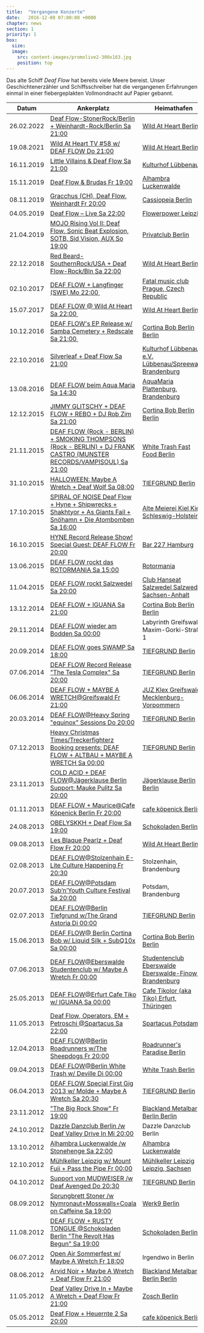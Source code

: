 ```yaml
---
title:  "Vergangene Konzerte"
date:   2016-12-08 07:00:00 +0000
chapter: news
section: 1
priority: 1
box:
  size:
  image:
    src: content-images/promolive2-300x163.jpg
    position: top
---
```


Das alte Schiff _Deaf Flow_ hat bereits viele Meere bereist. Unser Geschichten­erzähler und Schiffs­schreiber hat die vergangenen Erfahrungen einmal in einer fiebergeplakten Vollmondnacht auf Papier gebannt.

|**Datum**|**Ankerplatz**|**Heimathafen**|
|--- |--- |--- |
|26.02.2022|[Deaf Flow-StonerRock/Berlin + Weinhardt-Rock/Berlin Sa 21:00](https://www.facebook.com/events/254943373242365/)|[Wild At Heart Berlin](https://www.facebook.com/wildatheartberlin/)|
|19.08.2021|[Wild At Heart TV #58 w/ DEAF FLOW Do 21:00](https://www.facebook.com/events/765907710752747/)|[Wild At Heart Berlin](https://www.facebook.com/wildatheartberlin/)|
|16.11.2019|[Little Villains & Deaf Flow Sa 21:00](https://www.facebook.com/events/2410627302552660/)|[Kulturhof Lübbenau](https://www.facebook.com/kulturhof.luebbenau/)|
|15.11.2019|[Deaf Flow & Brudas Fr 19:00](https://www.facebook.com/events/559026191519894/)|[Alhambra Luckenwalde](https://www.facebook.com/musikundkultur/)|
|08.11.2019|[Gracchus (CH), Deaf Flow, Weinhardt Fr 20:00](https://www.facebook.com/events/246595576264020/)|[Cassiopeia Berlin](https://www.facebook.com/cassiopeiaclub/)|
|04.05.2019|[Deaf Flow – Live Sa 22:00](https://www.facebook.com/events/315505502436400/)|[Flowerpower Leipzig](https://www.facebook.com/Flowerpower.Leipzig/)|
|21.04.2019|[MOJO Rising Vol II: Deaf Flow, Sonic Beat Explosion, SOTB, Sid Vision, AUX So 19:00](https://www.facebook.com/events/411578702947647/)|[Privatclub Berlin](https://www.facebook.com/privatclub/)|
|22.12.2018|[Red Beard-SouthernRock/USA + Deaf Flow-Rock/Bln Sa 22:00](https://www.facebook.com/events/1676048565855902/)|[Wild At Heart Berlin](https://www.facebook.com/wildatheartberlin/)|
|02.10.2017|[DEAF FLOW + Langfinger (SWE) Mo 22:00 ](https://www.facebook.com/events/279316562473011/)|[Fatal music club Prague, Czech Republic](https://www.facebook.com/fatal.music.club/)|
|15.07.2017|[DEAF FLOW @ Wild At Heart Sa 22:00 ](https://www.facebook.com/events/1840293526220695/)|[Wild At Heart Berlin](https://www.facebook.com/wildatheartberlin/)|
|10.12.2016|[DEAF FLOW's EP Release w/ Samba Cemetery + Redscale Sa 21:00 ](https://www.facebook.com/events/1221993884487192/?acontext=%7B%22action_history%22%3A%22[%7B%5C%22surface%5C%22%3A%5C%22page%5C%22%2C%5C%22mechanism%5C%22%3A%5C%22main_list%5C%22%2C%5C%22extra_data%5C%22%3A%5C%22%7B%7D%5C%22%7D]%22%7D)|[Cortina Bob Berlin Berlin](https://www.facebook.com/CortinaBobBerlin/)|
|22.10.2016|[Silverleaf + Deaf Flow Sa 21:00](https://www.facebook.com/events/1034401943296493/?acontext=%7B%22action_history%22%3A%22[%7B%5C%22surface%5C%22%3A%5C%22page%5C%22%2C%5C%22mechanism%5C%22%3A%5C%22main_list%5C%22%2C%5C%22extra_data%5C%22%3A%5C%22%7B%7D%5C%22%7D]%22%7D)|[Kulturhof Lübbenau e.V. Lübbenau/Spreewald, Brandenburg](https://www.facebook.com/kulturhof.luebbenau/)|
|13.08.2016|[DEAF FLOW beim Aqua Maria Sa 14:30](https://www.facebook.com/events/1566361183656375/?acontext=%7B%22action_history%22%3A%22[%7B%5C%22surface%5C%22%3A%5C%22page%5C%22%2C%5C%22mechanism%5C%22%3A%5C%22main_list%5C%22%2C%5C%22extra_data%5C%22%3A%5C%22%7B%7D%5C%22%7D]%22%7D)|[AquaMaria Plattenburg, Brandenburg](https://www.facebook.com/aquamaria.festival/)|
|12.12.2015|[JIMMY GLITSCHY + DEAF FLOW + REBO + DJ Rob Zim Sa 21:00](https://www.facebook.com/events/628852717249600/?acontext=%7B%22action_history%22%3A%22[%7B%5C%22surface%5C%22%3A%5C%22page%5C%22%2C%5C%22mechanism%5C%22%3A%5C%22main_list%5C%22%2C%5C%22extra_data%5C%22%3A%5C%22%7B%7D%5C%22%7D]%22%7D)|[Cortina Bob Berlin Berlin](https://www.facebook.com/CortinaBobBerlin/)|
|21.11.2015|[DEAF FLOW (Rock - BERLIN) + SMOKING THOMPSONS (Rock - BERLIN) + DJ FRANK CASTRO (MUNSTER RECORDS/VAMPISOUL) Sa 21:00](https://www.facebook.com/events/385289788343412/?acontext=%7B%22action_history%22%3A%22[%7B%5C%22surface%5C%22%3A%5C%22page%5C%22%2C%5C%22mechanism%5C%22%3A%5C%22main_list%5C%22%2C%5C%22extra_data%5C%22%3A%5C%22%7B%7D%5C%22%7D]%22%7D)|[White Trаsh Fast Food Berlin](https://www.facebook.com/WhiteTrashFastFood/)|
|31.10.2015|[HALLOWEEN: Maybe A Wretch + Deaf Wolf Sa 08:00](https://www.facebook.com/events/569801159789130/?acontext=%7B%22action_history%22%3A%22[%7B%5C%22surface%5C%22%3A%5C%22page%5C%22%2C%5C%22mechanism%5C%22%3A%5C%22main_list%5C%22%2C%5C%22extra_data%5C%22%3A%5C%22%7B%7D%5C%22%7D]%22%7D)|[TIEFGRUND Berlin](https://www.facebook.com/TIEFGRUND/)|
|17.10.2015|[SPIRAL OF NOISE Deaf Flow + Hyne + Shipwrecks + Shakhtyor + As Giants Fail + Snöhamn + Die Atombomben Sa 16:00](https://www.facebook.com/events/428845057272594/?acontext=%7B%22action_history%22%3A%22[%7B%5C%22surface%5C%22%3A%5C%22page%5C%22%2C%5C%22mechanism%5C%22%3A%5C%22main_list%5C%22%2C%5C%22extra_data%5C%22%3A%5C%22%7B%7D%5C%22%7D]%22%7D)|[Alte Meierei Kiel Kiel, Schleswig-Holstein](https://www.facebook.com/altemeierei/)|
|16.10.2015|[HYNE Record Release Show! Special Guest: DEAF FLOW Fr 20:00](https://www.facebook.com/events/369857213213994/?acontext=%7B%22action_history%22%3A%22[%7B%5C%22surface%5C%22%3A%5C%22page%5C%22%2C%5C%22mechanism%5C%22%3A%5C%22main_list%5C%22%2C%5C%22extra_data%5C%22%3A%5C%22%7B%7D%5C%22%7D]%22%7D)|[Bar 227 Hamburg](https://www.facebook.com/Bar-227-94809557929/?rf=178974465568537)|
|13.06.2015|[DEAF FLOW rockt das ROTORMANIA Sa 15:00](https://www.facebook.com/events/1541202972796301/?acontext=%7B%22action_history%22%3A%22[%7B%5C%22surface%5C%22%3A%5C%22page%5C%22%2C%5C%22mechanism%5C%22%3A%5C%22main_list%5C%22%2C%5C%22extra_data%5C%22%3A%5C%22%7B%7D%5C%22%7D]%22%7D)|[Rotormania](http://zwanzig-zoll.de/rotormania/)|
|11.04.2015|[DEAF FLOW rockt Salzwedel Sa 20:00](https://www.facebook.com/events/725171820884524/?acontext=%7B%22action_history%22%3A%22[%7B%5C%22surface%5C%22%3A%5C%22page%5C%22%2C%5C%22mechanism%5C%22%3A%5C%22main_list%5C%22%2C%5C%22extra_data%5C%22%3A%5C%22%7B%7D%5C%22%7D]%22%7D)|[Club Hanseat Salzwedel Salzwedel, Sachsen-Anhalt](https://www.facebook.com/club.hanseat.salzwedel/)|
|13.12.2014|[DEAF FLOW + IGUANA Sa 21:00](https://www.facebook.com/events/271002873071843/?acontext=%7B%22action_history%22%3A%22[%7B%5C%22surface%5C%22%3A%5C%22page%5C%22%2C%5C%22mechanism%5C%22%3A%5C%22main_list%5C%22%2C%5C%22extra_data%5C%22%3A%5C%22%7B%7D%5C%22%7D]%22%7D)|[Cortina Bob Berlin Berlin](https://www.facebook.com/CortinaBobBerlin/)|
|29.11.2014|[DEAF FLOW wieder am Bodden Sa 00:00](https://www.facebook.com/events/599319480180641/?acontext=%7B%22action_history%22%3A%22[%7B%5C%22surface%5C%22%3A%5C%22page%5C%22%2C%5C%22mechanism%5C%22%3A%5C%22main_list%5C%22%2C%5C%22extra_data%5C%22%3A%5C%22%7B%7D%5C%22%7D]%22%7D)|Labyrinth Greifswald, Maxim-Gorki-Straße 1|
|20.09.2014|[DEAF FLOW goes SWAMP Sa 18:00](https://www.facebook.com/events/1559781880917540/?acontext=%7B%22action_history%22%3A%22[%7B%5C%22surface%5C%22%3A%5C%22page%5C%22%2C%5C%22mechanism%5C%22%3A%5C%22main_list%5C%22%2C%5C%22extra_data%5C%22%3A%5C%22%7B%7D%5C%22%7D]%22%7D)|[TIEFGRUND Berlin](https://www.facebook.com/TIEFGRUND/)|
|07.06.2014|[DEAF FLOW Record Release "The Tesla Complex" Sa 20:00](https://www.facebook.com/events/709518182403153/?acontext=%7B%22action_history%22%3A%22[%7B%5C%22surface%5C%22%3A%5C%22page%5C%22%2C%5C%22mechanism%5C%22%3A%5C%22main_list%5C%22%2C%5C%22extra_data%5C%22%3A%5C%22%7B%7D%5C%22%7D]%22%7D)|[TIEFGRUND Berlin](https://www.facebook.com/TIEFGRUND/)|
|06.06.2014|[DEAF FLOW + MAYBE A WRETCH@Greifswald Fr 21:00](https://www.facebook.com/events/1440611239520339/?acontext=%7B%22action_history%22%3A%22[%7B%5C%22surface%5C%22%3A%5C%22page%5C%22%2C%5C%22mechanism%5C%22%3A%5C%22main_list%5C%22%2C%5C%22extra_data%5C%22%3A%5C%22%7B%7D%5C%22%7D]%22%7D)|[JUZ Klex Greifswald, Mecklenburg-Vorpommern](https://www.facebook.com/pages/JUZ-Klex/165596656830594)|
|20.03.2014|[DEAF FLOW@Heavy Spring "equinox" Sessions Do 20:00](https://www.facebook.com/events/645986722135620/?acontext=%7B%22action_history%22%3A%22[%7B%5C%22surface%5C%22%3A%5C%22page%5C%22%2C%5C%22mechanism%5C%22%3A%5C%22main_list%5C%22%2C%5C%22extra_data%5C%22%3A%5C%22%7B%7D%5C%22%7D]%22%7D)|[TIEFGRUND Berlin](https://www.facebook.com/TIEFGRUND/)|
|07.12.2013|[Heavy Christmas Times/Treckerfighterz Booking presents: DEAF FLOW + ALTBAU + MAYBE A WRETCH Sa 00:00](https://www.facebook.com/events/316711741764687/?acontext=%7B%22action_history%22%3A%22[%7B%5C%22surface%5C%22%3A%5C%22page%5C%22%2C%5C%22mechanism%5C%22%3A%5C%22main_list%5C%22%2C%5C%22extra_data%5C%22%3A%5C%22%7B%7D%5C%22%7D]%22%7D)|[TIEFGRUND Berlin](https://www.facebook.com/TIEFGRUND/)|
|23.11.2013|[COLD ACID + DEAF FLOW@Jägerklause Berlin Support: Mauke Pulitz Sa 20:00](https://www.facebook.com/events/514688841947849/?acontext=%7B%22action_history%22%3A%22[%7B%5C%22surface%5C%22%3A%5C%22page%5C%22%2C%5C%22mechanism%5C%22%3A%5C%22main_list%5C%22%2C%5C%22extra_data%5C%22%3A%5C%22%7B%7D%5C%22%7D]%22%7D)|[Jägerklause Berlin Berlin](https://www.facebook.com/J%C3%A4gerklause-Berlin-122083534514445/)|
|01.11.2013|[DEAF FLOW + Maurice@Cafe Köpenick Berlin Fr 20:00](https://www.facebook.com/events/175949332601855/?acontext=%7B%22action_history%22%3A%22[%7B%5C%22surface%5C%22%3A%5C%22page%5C%22%2C%5C%22mechanism%5C%22%3A%5C%22main_list%5C%22%2C%5C%22extra_data%5C%22%3A%5C%22%7B%7D%5C%22%7D]%22%7D)|[cafe köpenick Berlin](https://www.facebook.com/cafekoepenick/)|
|24.08.2013|[OBELYSKKH + Deaf Flow Sa 19:00](https://www.facebook.com/events/179577305552129/?acontext=%7B%22action_history%22%3A%22[%7B%5C%22surface%5C%22%3A%5C%22page%5C%22%2C%5C%22mechanism%5C%22%3A%5C%22main_list%5C%22%2C%5C%22extra_data%5C%22%3A%5C%22%7B%7D%5C%22%7D]%22%7D)|[Schokoladen Berlin](https://www.facebook.com/schokoladen.bln/)|
|09.08.2013|[Les Blaque Pearlz + Deaf Flow Fr 20:00](https://www.facebook.com/events/352535658213334/?acontext=%7B%22action_history%22%3A%22[%7B%5C%22surface%5C%22%3A%5C%22page%5C%22%2C%5C%22mechanism%5C%22%3A%5C%22main_list%5C%22%2C%5C%22extra_data%5C%22%3A%5C%22%7B%7D%5C%22%7D]%22%7D)|[Wild At Heart Berlin](https://www.facebook.com/wildatheartberlin/)|
|02.08.2013|[DEAF FLOW@Stolzenhain E-Lite Culture Happening Fr 20:30](https://www.facebook.com/events/134286953422108/?acontext=%7B%22action_history%22%3A%22[%7B%5C%22surface%5C%22%3A%5C%22page%5C%22%2C%5C%22mechanism%5C%22%3A%5C%22main_list%5C%22%2C%5C%22extra_data%5C%22%3A%5C%22%7B%7D%5C%22%7D]%22%7D)|Stolzenhain, Brandenburg|
|20.07.2013|[DEAF FLOW@Potsdam Sub’n’Youth Culture Festival Sa 20:00](https://www.facebook.com/events/488204397894914/?acontext=%7B%22action_history%22%3A%22[%7B%5C%22surface%5C%22%3A%5C%22page%5C%22%2C%5C%22mechanism%5C%22%3A%5C%22main_list%5C%22%2C%5C%22extra_data%5C%22%3A%5C%22%7B%7D%5C%22%7D]%22%7D)|Potsdam, Brandenburg|
|02.07.2013|[DEAF FLOW@Berlin Tiefgrund w/The Grand Astoria Di 00:00](https://www.facebook.com/events/670562429626624/?acontext=%7B%22action_history%22%3A%22[%7B%5C%22surface%5C%22%3A%5C%22page%5C%22%2C%5C%22mechanism%5C%22%3A%5C%22main_list%5C%22%2C%5C%22extra_data%5C%22%3A%5C%22%7B%7D%5C%22%7D]%22%7D)|[TIEFGRUND Berlin](https://www.facebook.com/TIEFGRUND/)|
|15.06.2013|[DEAF FLOW@ Berlin Cortina Bob w/ Liquid Silk + SubQ10x Sa 00:00](https://www.facebook.com/events/384315274999320/?acontext=%7B%22action_history%22%3A%22[%7B%5C%22surface%5C%22%3A%5C%22page%5C%22%2C%5C%22mechanism%5C%22%3A%5C%22main_list%5C%22%2C%5C%22extra_data%5C%22%3A%5C%22%7B%7D%5C%22%7D]%22%7D)|[Cortina Bob Berlin Berlin](https://www.facebook.com/CortinaBobBerlin/)|
|07.06.2013|[DEAF FLOW@Eberswalde Studentenclub w/ Maybe A Wretch Fr 00:00](https://www.facebook.com/events/515081178522532/?acontext=%7B%22action_history%22%3A%22[%7B%5C%22surface%5C%22%3A%5C%22page%5C%22%2C%5C%22mechanism%5C%22%3A%5C%22main_list%5C%22%2C%5C%22extra_data%5C%22%3A%5C%22%7B%7D%5C%22%7D]%22%7D)|[Studentenclub Eberswalde Eberswalde-Finow, Brandenburg](https://www.facebook.com/studentenclub.ew/)|
|25.05.2013|[DEAF FLOW@Erfurt Cafe Tiko w/ IGUANA Sa 00:00](https://www.facebook.com/events/200426743415300/?acontext=%7B%22action_history%22%3A%22[%7B%5C%22surface%5C%22%3A%5C%22page%5C%22%2C%5C%22mechanism%5C%22%3A%5C%22main_list%5C%22%2C%5C%22extra_data%5C%22%3A%5C%22%7B%7D%5C%22%7D]%22%7D)|[Cafe Tikolor (aka Tiko) Erfurt, Thüringen](https://www.facebook.com/CafeTikolor/)|
|11.05.2013|[Deaf Flow, Operators, EM + Petroschi @Spartacus Sa 22:00](https://www.facebook.com/events/419555464797797/?acontext=%7B%22action_history%22%3A%22[%7B%5C%22surface%5C%22%3A%5C%22page%5C%22%2C%5C%22mechanism%5C%22%3A%5C%22main_list%5C%22%2C%5C%22extra_data%5C%22%3A%5C%22%7B%7D%5C%22%7D]%22%7D)|[Spartacus Potsdam](https://www.spartacus-potsdam.de)|
|12.04.2013|[DEAF FLOW@Berlin Roadrunners w/The Sheepdogs Fr 20:00](https://www.facebook.com/events/594642213880914/?acontext=%7B%22action_history%22%3A%22[%7B%5C%22surface%5C%22%3A%5C%22page%5C%22%2C%5C%22mechanism%5C%22%3A%5C%22main_list%5C%22%2C%5C%22extra_data%5C%22%3A%5C%22%7B%7D%5C%22%7D]%22%7D)|[Roadrunner's Paradise Berlin](http://www.roadrunners-paradise.de/)|
|09.04.2013|[DEAF FLOW@Berlin White Trash w/ Deville Di 00:00](https://www.facebook.com/events/399571813464801/?acontext=%7B%22action_history%22%3A%22[%7B%5C%22surface%5C%22%3A%5C%22page%5C%22%2C%5C%22mechanism%5C%22%3A%5C%22main_list%5C%22%2C%5C%22extra_data%5C%22%3A%5C%22%7B%7D%5C%22%7D]%22%7D)|[White Trash Berlin](http://www.whitetrashfastfood.com)|
|06.04.2013|[DEAF FLOW Special First Gig 2013 w/ Molde + Maybe A Wretch Sa 20:30](https://www.facebook.com/events/373613089419857/?acontext=%7B%22action_history%22%3A%22[%7B%5C%22surface%5C%22%3A%5C%22page%5C%22%2C%5C%22mechanism%5C%22%3A%5C%22main_list%5C%22%2C%5C%22extra_data%5C%22%3A%5C%22%7B%7D%5C%22%7D]%22%7D)|[TIEFGRUND Berlin](https://www.facebook.com/TIEFGRUND/)|
|23.11.2012|["The Big Rock Show" Fr 19:00](https://www.facebook.com/events/442447405799779/?acontext=%7B%22action_history%22%3A%22[%7B%5C%22surface%5C%22%3A%5C%22page%5C%22%2C%5C%22mechanism%5C%22%3A%5C%22main_list%5C%22%2C%5C%22extra_data%5C%22%3A%5C%22%7B%7D%5C%22%7D]%22%7D)|[Blackland Metalbar Berlin Berlin](https://www.facebook.com/pages/Blackland-Metalbar-Berlin/108521699215908)|
|24.10.2012|[Dazzle Danzclub Berlin /w Deaf Valley Drive In Mi 20:00](https://www.facebook.com/events/452030758152696/?acontext=%7B%22action_history%22%3A%22[%7B%5C%22surface%5C%22%3A%5C%22page%5C%22%2C%5C%22mechanism%5C%22%3A%5C%22main_list%5C%22%2C%5C%22extra_data%5C%22%3A%5C%22%7B%7D%5C%22%7D]%22%7D)|Dazzle Danzclub Berlin|
|13.10.2012|[Alhambra Luckenwalde /w Stonehenge Sa 22:00](https://www.facebook.com/events/353098971444366/?acontext=%7B%22action_history%22%3A%22[%7B%5C%22surface%5C%22%3A%5C%22page%5C%22%2C%5C%22mechanism%5C%22%3A%5C%22main_list%5C%22%2C%5C%22extra_data%5C%22%3A%5C%22%7B%7D%5C%22%7D]%22%7D)|[Alhambra Luckenwalde](https://www.facebook.com/musikundkultur/)|
|12.10.2012|[Mühlkeller Leipzig w/ Mount Fuji + Pass the Pipe Fr 00:00](https://www.facebook.com/events/206179436168777/?acontext=%7B%22action_history%22%3A%22[%7B%5C%22surface%5C%22%3A%5C%22page%5C%22%2C%5C%22mechanism%5C%22%3A%5C%22main_list%5C%22%2C%5C%22extra_data%5C%22%3A%5C%22%7B%7D%5C%22%7D]%22%7D)|[Mühlkeller Leipzig Leipzig, Sachsen](https://www.facebook.com/MuehlkellerLeipzig/)|
|04.10.2012|[Support von MUDWEISER /w Deaf Avenged Do 20:30](https://www.facebook.com/events/286585378123679/?acontext=%7B%22action_history%22%3A%22[%7B%5C%22surface%5C%22%3A%5C%22page%5C%22%2C%5C%22mechanism%5C%22%3A%5C%22main_list%5C%22%2C%5C%22extra_data%5C%22%3A%5C%22%7B%7D%5C%22%7D]%22%7D)|[TIEFGRUND Berlin](https://www.facebook.com/TIEFGRUND/)|
|08.09.2012|[Sprungbrett Stoner /w Nymronaut+Mosswalls+Coala on Caffeine Sa 19:00](https://www.facebook.com/events/408349079222847/?acontext=%7B%22action_history%22%3A%22[%7B%5C%22surface%5C%22%3A%5C%22page%5C%22%2C%5C%22mechanism%5C%22%3A%5C%22main_list%5C%22%2C%5C%22extra_data%5C%22%3A%5C%22%7B%7D%5C%22%7D]%22%7D)|[Werk9 Berlin](https://www.facebook.com/Werk9/)|
|11.08.2012|[DEAF FLOW + RUSTY TONGUE @Schokoladen Berlin "The Revolt Has Begun" Sa 19:00](https://www.facebook.com/events/118950498247339/?acontext=%7B%22action_history%22%3A%22[%7B%5C%22surface%5C%22%3A%5C%22page%5C%22%2C%5C%22mechanism%5C%22%3A%5C%22main_list%5C%22%2C%5C%22extra_data%5C%22%3A%5C%22%7B%7D%5C%22%7D]%22%7D)|[Schokoladen Berlin](https://www.facebook.com/schokoladen.bln/)|
|06.07.2012|[Open Air Sommerfest w/ Maybe A Wretch Fr 18:00](https://www.facebook.com/events/404618676247356/?acontext=%7B%22action_history%22%3A%22[%7B%5C%22surface%5C%22%3A%5C%22page%5C%22%2C%5C%22mechanism%5C%22%3A%5C%22main_list%5C%22%2C%5C%22extra_data%5C%22%3A%5C%22%7B%7D%5C%22%7D]%22%7D)|Irgendwo in Berlin|
|08.06.2012|[Arvid Noir + Maybe A Wretch + Deaf Flow Fr 21:00](https://www.facebook.com/events/896344390408765/?acontext=%7B%22action_history%22%3A%22[%7B%5C%22surface%5C%22%3A%5C%22page%5C%22%2C%5C%22mechanism%5C%22%3A%5C%22main_list%5C%22%2C%5C%22extra_data%5C%22%3A%5C%22%7B%7D%5C%22%7D]%22%7D)|[Blackland Metalbar Berlin Berlin](https://www.facebook.com/pages/Blackland-Metalbar-Berlin/108521699215908)|
|11.05.2012|[Deaf Valley Drive In + Maybe A Wretch + Deaf Flow Fr 21:00](https://www.facebook.com/events/1031383366954958/?acontext=%7B%22action_history%22%3A%22[%7B%5C%22surface%5C%22%3A%5C%22page%5C%22%2C%5C%22mechanism%5C%22%3A%5C%22main_list%5C%22%2C%5C%22extra_data%5C%22%3A%5C%22%7B%7D%5C%22%7D]%22%7D)|[Zosch Berlin](https://www.facebook.com/pages/Zosch/164755800231621)|
|05.05.2012|[Deaf Flow + Heuernte 2 Sa 20:00](https://www.facebook.com/events/742102875907826/?acontext=%7B%22action_history%22%3A%22[%7B%5C%22surface%5C%22%3A%5C%22page%5C%22%2C%5C%22mechanism%5C%22%3A%5C%22main_list%5C%22%2C%5C%22extra_data%5C%22%3A%5C%22%7B%7D%5C%22%7D]%22%7D)|[cafe köpenick Berlin](https://www.facebook.com/cafekoepenick/)|
